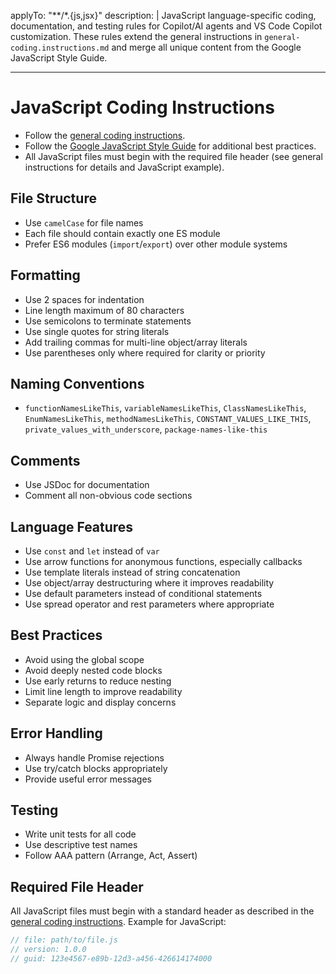 <!-- file: .github/instructions/javascript.instructions.md -->
<!-- version: 1.1.0 -->
<!-- guid: 8e7d6c5b-4a3c-2d1e-0f9a-8b7c6d5e4f3a -->

applyTo: "**/*.{js,jsx}"
description: |
  JavaScript language-specific coding, documentation, and testing rules for Copilot/AI agents and VS Code Copilot customization. These rules extend the general instructions in `general-coding.instructions.md` and merge all unique content from the Google JavaScript Style Guide.

---

# JavaScript Coding Instructions

- Follow the [general coding instructions](general-coding.instructions.md).
- Follow the
  [Google JavaScript Style Guide](https://google.github.io/styleguide/jsguide.html)
  for additional best practices.
- All JavaScript files must begin with the required file header (see general
  instructions for details and JavaScript example).

## File Structure

- Use `camelCase` for file names
- Each file should contain exactly one ES module
- Prefer ES6 modules (`import`/`export`) over other module systems

## Formatting

- Use 2 spaces for indentation
- Line length maximum of 80 characters
- Use semicolons to terminate statements
- Use single quotes for string literals
- Add trailing commas for multi-line object/array literals
- Use parentheses only where required for clarity or priority

## Naming Conventions

- `functionNamesLikeThis`, `variableNamesLikeThis`, `ClassNamesLikeThis`,
  `EnumNamesLikeThis`, `methodNamesLikeThis`, `CONSTANT_VALUES_LIKE_THIS`,
  `private_values_with_underscore`, `package-names-like-this`

## Comments

- Use JSDoc for documentation
- Comment all non-obvious code sections

## Language Features

- Use `const` and `let` instead of `var`
- Use arrow functions for anonymous functions, especially callbacks
- Use template literals instead of string concatenation
- Use object/array destructuring where it improves readability
- Use default parameters instead of conditional statements
- Use spread operator and rest parameters where appropriate

## Best Practices

- Avoid using the global scope
- Avoid deeply nested code blocks
- Use early returns to reduce nesting
- Limit line length to improve readability
- Separate logic and display concerns

## Error Handling

- Always handle Promise rejections
- Use try/catch blocks appropriately
- Provide useful error messages

## Testing

- Write unit tests for all code
- Use descriptive test names
- Follow AAA pattern (Arrange, Act, Assert)

## Required File Header

All JavaScript files must begin with a standard header as described in the
[general coding instructions](general-coding.instructions.md). Example for
JavaScript:

```js
// file: path/to/file.js
// version: 1.0.0
// guid: 123e4567-e89b-12d3-a456-426614174000
```
